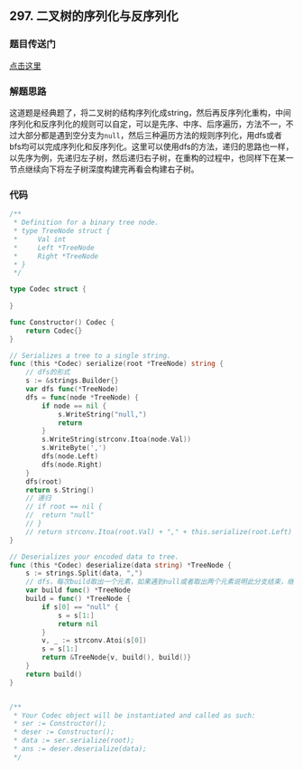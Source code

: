 ## 297. 二叉树的序列化与反序列化

### 题目传送门

[点击这里](https://leetcode.cn/problems/serialize-and-deserialize-binary-tree/)

### 解题思路

这道题是经典题了，将二叉树的结构序列化成string，然后再反序列化重构，中间序列化和反序列化的规则可以自定，可以是先序、中序、后序遍历，方法不一，不过大部分都是遇到空分支为`null`，然后三种遍历方法的规则序列化，用dfs或者bfs均可以完成序列化和反序列化。这里可以使用dfs的方法，递归的思路也一样，以先序为例，先递归左子树，然后递归右子树，在重构的过程中，也同样下在某一节点继续向下将左子树深度构建完再看会构建右子树。

### 代码

```go
/**
 * Definition for a binary tree node.
 * type TreeNode struct {
 *     Val int
 *     Left *TreeNode
 *     Right *TreeNode
 * }
 */

type Codec struct {
    
}

func Constructor() Codec {
    return Codec{}
}

// Serializes a tree to a single string.
func (this *Codec) serialize(root *TreeNode) string {
    // dfs的形式
    s := &strings.Builder{}
    var dfs func(*TreeNode)
    dfs = func(node *TreeNode) {
        if node == nil {
            s.WriteString("null,")
            return 
        }
        s.WriteString(strconv.Itoa(node.Val))
        s.WriteByte(',')
        dfs(node.Left)
        dfs(node.Right)
    }
    dfs(root)
    return s.String()
    // 递归
    // if root == nil {
	// 	return "null"
	// }
	// return strconv.Itoa(root.Val) + "," + this.serialize(root.Left) + "," + this.serialize(root.Right) 
}

// Deserializes your encoded data to tree.
func (this *Codec) deserialize(data string) *TreeNode {    
    s := strings.Split(data, ",")
    // dfs，每次build取出一个元素，如果遇到null或者取出两个元素说明此分支结束，继续向上进行。
    var build func() *TreeNode 
    build = func() *TreeNode {
        if s[0] == "null" {
            s = s[1:]
            return nil
        }
        v, _ := strconv.Atoi(s[0])
        s = s[1:]
        return &TreeNode{v, build(), build()}
    }
    return build()
}


/**
 * Your Codec object will be instantiated and called as such:
 * ser := Constructor();
 * deser := Constructor();
 * data := ser.serialize(root);
 * ans := deser.deserialize(data);
 */
```